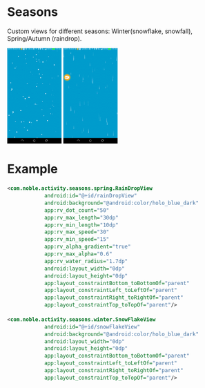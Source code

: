 # Seasons
Сustom views for different seasons: Winter(snowflake, snowfall), Spring/Autumn (raindrop).


<img src="https://github.com/TheVigor/seasons/blob/master/gif/snow.gif" width="25%"/>   <img src="https://github.com/TheVigor/seasons/blob/master/gif/rain.gif" width="25%"/>

# Example

```xml
<com.noble.activity.seasons.spring.RainDropView
            android:id="@+id/rainDropView"
            android:background="@android:color/holo_blue_dark"
            app:rv_dot_count="50"
            app:rv_max_length="30dp"
            app:rv_min_length="10dp"
            app:rv_max_speed="30"
            app:rv_min_speed="15"
            app:rv_alpha_gradient="true"
            app:rv_max_alpha="0.6"
            app:rv_water_radius="1.7dp"
            android:layout_width="0dp"
            android:layout_height="0dp"
            app:layout_constraintBottom_toBottomOf="parent"
            app:layout_constraintLeft_toLeftOf="parent"
            app:layout_constraintRight_toRightOf="parent"
            app:layout_constraintTop_toTopOf="parent"/>

<com.noble.activity.seasons.winter.SnowFlakeView
            android:id="@+id/snowFlakeView"
            android:background="@android:color/holo_blue_dark"
            android:layout_width="0dp"
            android:layout_height="0dp"
            app:layout_constraintBottom_toBottomOf="parent"
            app:layout_constraintLeft_toLeftOf="parent"
            app:layout_constraintRight_toRightOf="parent"
            app:layout_constraintTop_toTopOf="parent"/>

```

